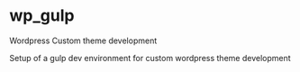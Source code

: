# wp_gulp
Wordpress Custom theme development

Setup of a gulp dev environment for custom wordpress theme development
